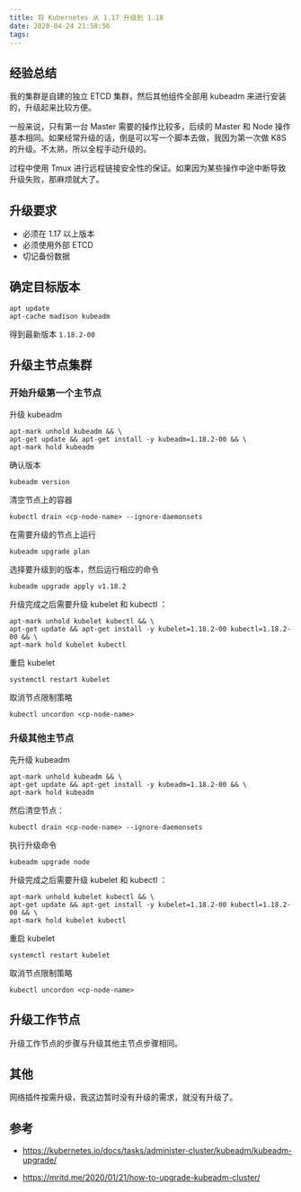 ```yaml
---
title: 将 Kubernetes 从 1.17 升级到 1.18
date: 2020-04-24 21:58:56
tags:
---
```


## 经验总结

我的集群是自建的独立 ETCD 集群，然后其他组件全部用 kubeadm 来进行安装的，升级起来比较方便。

一般来说，只有第一台 Master 需要的操作比较多，后续的 Master 和 Node 操作基本相同。如果经常升级的话，倒是可以写一个脚本去做，我因为第一次做 K8S 的升级。不太熟，所以全程手动升级的。

过程中使用 Tmux 进行远程链接安全性的保证。如果因为某些操作中途中断导致升级失败，那麻烦就大了。

## 升级要求

- 必须在 1.17 以上版本
- 必须使用外部 ETCD
- 切记备份数据

## 确定目标版本

```
apt update
apt-cache madison kubeadm
```

得到最新版本 `1.18.2-00`

## 升级主节点集群


### 开始升级第一个主节点

升级 kubeadm 

```
apt-mark unhold kubeadm && \
apt-get update && apt-get install -y kubeadm=1.18.2-00 && \
apt-mark hold kubeadm
```

确认版本

```
kubeadm version
```

清空节点上的容器

```
kubectl drain <cp-node-name> --ignore-daemonsets
```

在需要升级的节点上运行

```
kubeadm upgrade plan
```

选择要升级到的版本，然后运行相应的命令

```
kubeadm upgrade apply v1.18.2
```

升级完成之后需要升级 kubelet 和 kubectl ：

```
apt-mark unhold kubelet kubectl && \
apt-get update && apt-get install -y kubelet=1.18.2-00 kubectl=1.18.2-00 && \
apt-mark hold kubelet kubectl
```

重启 kubelet

```
systemctl restart kubelet
```

取消节点限制策略

```
kubectl uncordon <cp-node-name>
```

### 升级其他主节点

先升级 kubeadm

```
apt-mark unhold kubeadm && \
apt-get update && apt-get install -y kubeadm=1.18.2-00 && \
apt-mark hold kubeadm
```

然后清空节点：

```
kubectl drain <cp-node-name> --ignore-daemonsets
```

执行升级命令

```
kubeadm upgrade node
```

升级完成之后需要升级 kubelet 和 kubectl ：

```
apt-mark unhold kubelet kubectl && \
apt-get update && apt-get install -y kubelet=1.18.2-00 kubectl=1.18.2-00 && \
apt-mark hold kubelet kubectl
```

重启 kubelet

```
systemctl restart kubelet
```

取消节点限制策略

```
kubectl uncordon <cp-node-name>
```

## 升级工作节点

升级工作节点的步骤与升级其他主节点步骤相同。

## 其他

网络插件按需升级，我这边暂时没有升级的需求，就没有升级了。

## 参考

- https://kubernetes.io/docs/tasks/administer-cluster/kubeadm/kubeadm-upgrade/

- https://mritd.me/2020/01/21/how-to-upgrade-kubeadm-cluster/
